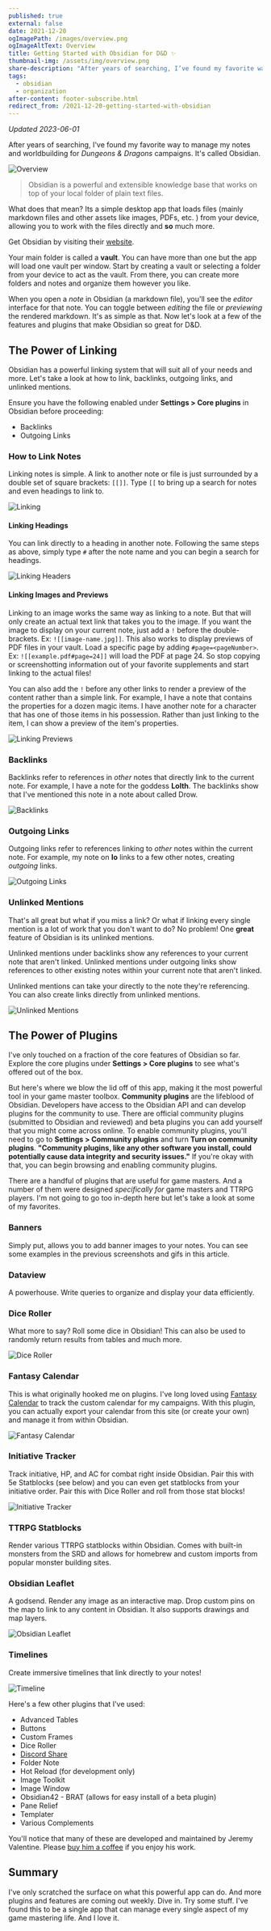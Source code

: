 ```yaml
---
published: true
external: false
date: 2021-12-20
ogImagePath: /images/overview.png
ogImageAltText: Overview
title: Getting Started with Obsidian for D&D ✨
thumbnail-img: /assets/img/overview.png
share-description: "After years of searching, I’ve found my favorite way to manage my notes and worldbuilding for Dungeons & Dragons campaigns."
tags:
  - obsidian
  - organization
after-content: footer-subscribe.html
redirect_from: /2021-12-20-getting-started-with-obsidian
---
```


*Updated 2023-06-01*

After years of searching, I've found my favorite way to manage my notes and worldbuilding for *Dungeons & Dragons* campaigns. It's called Obsidian.

![Overview](/images/overview.png)

> Obsidian is a powerful and extensible knowledge base that works on top of your local folder of plain text files. 

What does that mean? Its a simple desktop app that loads files (mainly markdown files and other assets like images, PDFs, etc. ) from your device, allowing you to work with the files directly and **so** much more.

Get Obsidian by visiting their [website](https://obsidian.md).

Your main folder is called a **vault**. You can have more than one but the app will load one vault per window. Start by creating a vault or selecting a folder from your device to act as the vault. From there, you can create more folders and notes and organize them however you like.

When you open a *note* in Obsidian (a markdown file), you'll see the *editor* interface for that note. You can toggle between *editing* the file or *previewing* the rendered markdown. It's as simple as that. Now let's look at a few of the features and plugins that make Obsidian so great for D&D.

## The Power of Linking

Obsidian has a powerful linking system that will suit all of your needs and more. Let's take a look at how to link, backlinks, outgoing links, and unlinked mentions.

Ensure you have the following enabled under **Settings > Core plugins** in Obsidian before proceeding:

- Backlinks
- Outgoing Links

### How to Link Notes

Linking notes is simple. A link to another note or file is just surrounded by a double set of square brackets: `[[]]`. Type `[[` to bring up a search for notes and even headings to link to. 

![Linking](/images/linking-gif.gif)

#### Linking Headings

You can link directly to a heading in another note. Following the same steps as above, simply type `#` after the note name and you can begin a search for headings.

![Linking Headers](/images/linking-headers.gif)

#### Linking Images and Previews

Linking to an image works the same way as linking to a note. But that will only create an actual text link that takes you to the image. If you want the image to display on your current note, just add a `!` before the double-brackets. Ex: `![[image-name.jpg]]`. This also works to display previews of PDF files in your vault. Load a specific page by adding `#page=<pageNumber>`. Ex: `![[example.pdf#page=24]]` will load the PDF at page 24. So stop copying or screenshotting information out of your favorite supplements and start linking to the actual files!

You can also add the `!` before any other links to render a preview of the content rather than a simple link. For example, I have a note that contains the properties for a dozen magic items. I have another note for a character that has one of those items in his possession. Rather than just linking to the item, I can show a preview of the item's properties.

![Linking Previews](/images/linking-previews.gif)

### Backlinks

Backlinks refer to references in *other* notes that directly link to the current note. For example, I have a note for the goddess **Lolth**. The backlinks show that I've mentioned this note in a note about called Drow.

![Backlinks](/images/backlinks.png)

### Outgoing Links

Outgoing links refer to references linking to *other* notes within the current note. For example, my note on **Io** links to a few other notes, creating *outgoing* links. 

![Outgoing Links](/images/outgoing-links.png)

### Unlinked Mentions

That's all great but what if you miss a link? Or what if linking every single mention is a lot of work that you don't want to do? No problem! One **great** feature of Obsidian is its unlinked mentions. 

Unlinked mentions under backlinks show any references to your current note that aren't linked. Unlinked mentions under outgoing links show references to other existing notes within your current note that aren't linked.

Unlinked mentions can take your directly to the note they're referencing. You can also create links directly from unlinked mentions.

![Unlinked Mentions](/images/unlinked-mentions.gif)

## The Power of Plugins

I've only touched on a fraction of the core features of Obsidian so far. Explore the core plugins under **Settings > Core plugins** to see what's offered out of the box. 

But here's where we blow the lid off of this app, making it the most powerful tool in your game master toolbox. **Community plugins** are the lifeblood of Obsidian. Developers have access to the Obsidian API and can develop plugins for the community to use. There are official community plugins (submitted to Obsidian and reviewed) and beta plugins you can add yourself that you might come across online. To enable community plugins, you'll need to go to **Settings > Community plugins** and turn **Turn on community plugins**. **"Community plugins, like any other software you install, could potentially cause data integrity and security issues."** If you're okay with that, you can begin browsing and enabling community plugins.

There are a handful of plugins that are useful for game masters. And a number of them were designed *specifically for* game masters and TTRPG players. I'm not going to go too in-depth here but let's take a look at some of my favorites.

### Banners

Simply put, allows you to add banner images to your notes. You can see some examples in the previous screenshots and gifs in this article.

### Dataview

A powerhouse. Write queries to organize and display your data efficiently.

### Dice Roller

What more to say? Roll some dice in Obsidian! This can also be used to randomly return results from tables and much more.

![Dice Roller](/images/dice-roller.png)

### Fantasy Calendar

This is what originally hooked me on plugins. I've long loved using [Fantasy Calendar](https://app.fantasy-calendar.com) to track the custom calendar for my campaigns. With this plugin, you can actually export your calendar from this site (or create your own) and manage it from within Obsidian.

![Fantasy Calendar](/images/fantasy_calendar.png)

### Initiative Tracker

Track initiative, HP, and AC for combat right inside Obsidian. Pair this with 5e Statblocks (see below) and you can even get statblocks from your initiative order. Pair this with Dice Roller and roll from those stat blocks!

![Initiative Tracker](/images/initiative_tracker.png)

### TTRPG Statblocks

Render various TTRPG statblocks within Obsidian. Comes with built-in monsters from the SRD and allows for homebrew and custom imports from popular monster building sites.

### Obsidian Leaflet

A godsend. Render any image as an interactive map. Drop custom pins on the map to link to any content in Obsidian. It also supports drawings and map layers.

![Obsidian Leaflet](/images/obsidian-leaflet.gif)

### Timelines

Create immersive timelines that link directly to your notes!

![Timeline](/images/timeline.png)

Here's a few other plugins that I've used:

- Advanced Tables
- Buttons
- Custom Frames
- Dice Roller
- [Discord Share](/blog/introducing-discord-share-for-obsidian)
- Folder Note
- Hot Reload (for development only)
- Image Toolkit
- Image Window
- Obsidian42 - BRAT (allows for easy install of a beta plugin)
- Pane Relief
- Templater
- Various Complements

You'll notice that many of these are developed and maintained by Jeremy Valentine. Please [buy him a coffee](https://www.buymeacoffee.com/valentine195) if you enjoy his work.

## Summary

I've only scratched the surface on what this powerful app can do. And more plugins and features are coming out weekly. Dive in. Try some stuff. I've found this to be a single app that can manage every single aspect of my game mastering life. And I love it.

